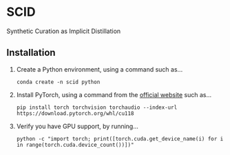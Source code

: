 # SCID
Synthetic Curation as Implicit Distillation

## Installation
1. Create a Python environment, using a command such as...

    ```conda create -n scid python```

2. Install PyTorch, using a command from the [official website](https://pytorch.org/get-started/locally/) such as...
    
    ```pip install torch torchvision torchaudio --index-url https://download.pytorch.org/whl/cu118```

3. Verify you have GPU support, by running...

    ```python -c "import torch; print([torch.cuda.get_device_name(i) for i in range(torch.cuda.device_count())])"```